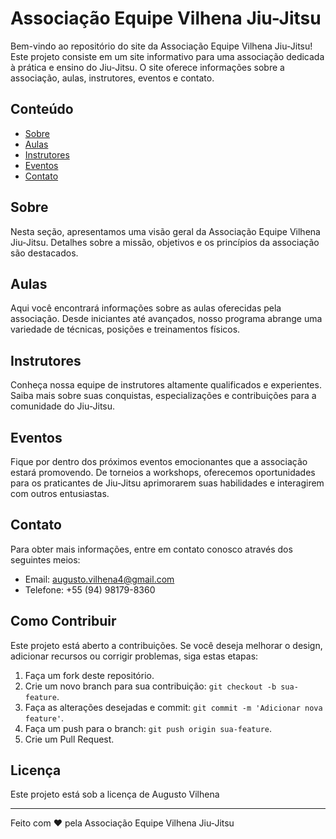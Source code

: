 # Associação Equipe Vilhena Jiu-Jitsu

Bem-vindo ao repositório do site da Associação Equipe Vilhena Jiu-Jitsu! Este projeto consiste em um site informativo para uma associação dedicada à prática e ensino do Jiu-Jitsu. O site oferece informações sobre a associação, aulas, instrutores, eventos e contato.

## Conteúdo

- [Sobre](#sobre)
- [Aulas](#aulas)
- [Instrutores](#instrutores)
- [Eventos](#eventos)
- [Contato](#contato)

## Sobre

Nesta seção, apresentamos uma visão geral da Associação Equipe Vilhena Jiu-Jitsu. Detalhes sobre a missão, objetivos e os princípios da associação são destacados.

## Aulas

Aqui você encontrará informações sobre as aulas oferecidas pela associação. Desde iniciantes até avançados, nosso programa abrange uma variedade de técnicas, posições e treinamentos físicos.

## Instrutores

Conheça nossa equipe de instrutores altamente qualificados e experientes. Saiba mais sobre suas conquistas, especializações e contribuições para a comunidade do Jiu-Jitsu.

## Eventos

Fique por dentro dos próximos eventos emocionantes que a associação estará promovendo. De torneios a workshops, oferecemos oportunidades para os praticantes de Jiu-Jitsu aprimorarem suas habilidades e interagirem com outros entusiastas.

## Contato

Para obter mais informações, entre em contato conosco através dos seguintes meios:

- Email: augusto.vilhena4@gmail.com
- Telefone: +55 (94) 98179-8360

## Como Contribuir

Este projeto está aberto a contribuições. Se você deseja melhorar o design, adicionar recursos ou corrigir problemas, siga estas etapas:

1. Faça um fork deste repositório.
2. Crie um novo branch para sua contribuição: `git checkout -b sua-feature`.
3. Faça as alterações desejadas e commit: `git commit -m 'Adicionar nova feature'`.
4. Faça um push para o branch: `git push origin sua-feature`.
5. Crie um Pull Request.

## Licença

Este projeto está sob a licença de Augusto Vilhena

---

Feito com ❤️ pela Associação Equipe Vilhena Jiu-Jitsu
